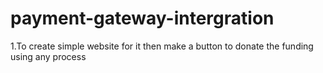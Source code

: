 # payment-gateway-intergration
1.To create simple website for it
then make a button to donate the funding using any process

